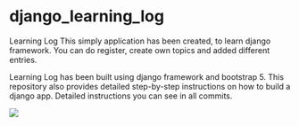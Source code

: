 # django_learning_log
Learning Log
This simply application has been created, to learn django framework.
You can do register, create own topics and added different entries.

Learning Log has been built using django framework and bootstrap 5.
This repository also provides detailed step-by-step instructions on how to build a django app. 
Detailed instructions you can see in all commits.

<img src="https://repository-images.githubusercontent.com/453524656/842f6d4a-bcfb-4ee8-83ae-611464e7d602">
